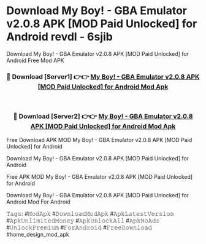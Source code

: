 # Download My Boy! - GBA Emulator v2.0.8 APK [MOD Paid Unlocked] for Android revdl - 6sjib
Download My Boy! - GBA Emulator v2.0.8 APK [MOD Paid Unlocked] for Android Free Mod APK

<div align="center">
<h3>🔴 Download [Server1] 👉👉 <a href="https://apk-comot.site?title=My_Boy!_-_GBA_Emulator_v2.0.8_APK_[MOD_Paid_Unlocked]_for_Android">My Boy! - GBA Emulator v2.0.8 APK [MOD Paid Unlocked] for Android Mod Apk</a></h3><br>

<h3>🔴 Download [Server2] 👉👉 <a href="https://apk-comot.site?title=My_Boy!_-_GBA_Emulator_v2.0.8_APK_[MOD_Paid_Unlocked]_for_Android">My Boy! - GBA Emulator v2.0.8 APK [MOD Paid Unlocked] for Android Mod Apk</a></h3>
</div>


Free Download APK MOD My Boy! - GBA Emulator v2.0.8 APK [MOD Paid Unlocked] for Android

Download My Boy! - GBA Emulator v2.0.8 APK [MOD Paid Unlocked] for Android 

Free APK MOD My Boy! - GBA Emulator v2.0.8 APK [MOD Paid Unlocked] for Android 

Download My Boy! - GBA Emulator v2.0.8 APK [MOD Paid Unlocked] for Android Mod For Android

𝚃𝚊𝚐𝚜: #𝙼𝚘𝚍𝙰𝚙𝚔 #𝙳𝚘𝚠𝚗𝚕𝚘𝚊𝚍𝙼𝚘𝚍𝙰𝚙𝚔 #𝙰𝚙𝚔𝙻𝚊𝚝𝚎𝚜𝚝𝚅𝚎𝚛𝚜𝚒𝚘𝚗 #𝙰𝚙𝚔𝚄𝚗𝚕𝚒𝚖𝚒𝚝𝚎𝚍𝙼𝚘𝚗𝚎𝚢 #𝙰𝚙𝚔𝚄𝚗𝚕𝚘𝚌𝚔𝙰𝚕𝚕 #𝙰𝚙𝚔𝙽𝚘𝙰𝚍𝚜 #𝚄𝚗𝚕𝚘𝚌𝚔𝙿𝚛𝚎𝚖𝚒𝚞𝚖 #𝙵𝚘𝚛𝙰𝚗𝚍𝚛𝚘𝚒𝚍 #𝙵𝚛𝚎𝚎𝙳𝚘𝚠𝚗𝚕𝚘𝚊𝚍 #home_design_mod_apk